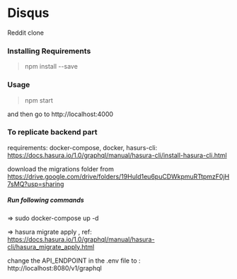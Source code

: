 # Disqus
Reddit clone

### Installing Requirements
> npm install --save

### Usage 
> npm start 

and then go to http://localhost:4000

### To replicate backend part
requirements: docker-compose, docker, hasurs-cli: https://docs.hasura.io/1.0/graphql/manual/hasura-cli/install-hasura-cli.html

download the migrations folder from https://drive.google.com/drive/folders/19HuId1eu6puCDWkpmuRTtpmzF0jH7sMQ?usp=sharing

##### Run following commands
=> sudo docker-compose up -d

=> hasura migrate apply , ref: https://docs.hasura.io/1.0/graphql/manual/hasura-cli/hasura_migrate_apply.html

change the API_ENDPOINT in the .env file to : http://localhost:8080/v1/graphql


